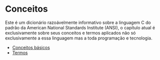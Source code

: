 # Conceitos
Este é um dicionário razoávelmente informativo sobre a linguagem C do padrão da American National Standards Institute (ANSI), o capítulo atual é exclusivamente sobre seus conceitos e termos aplicados não só exclusivamente a essa linguagem mas a toda programação e tecnologia.

 - [Conceitos básicos](concepts.md)
 - [Termos](terms.md)
